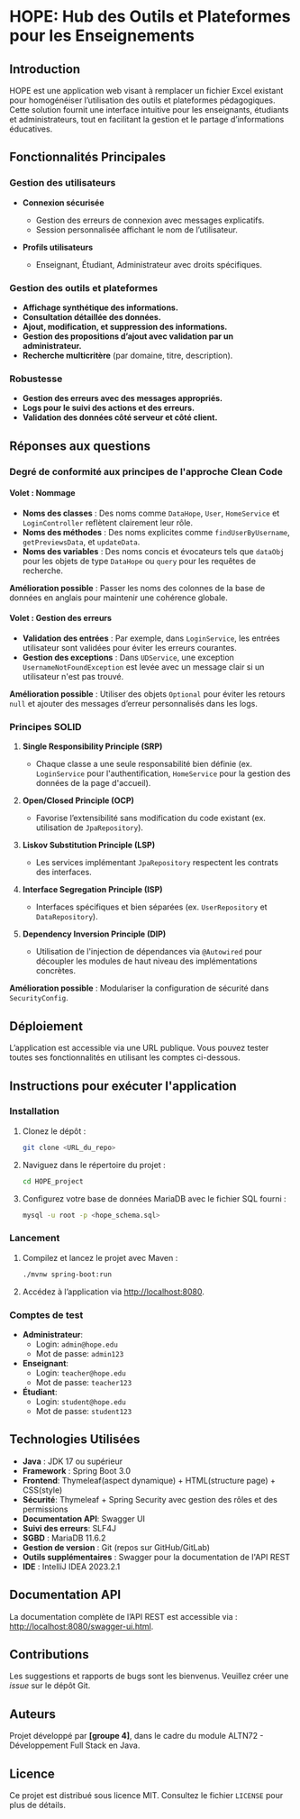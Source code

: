 # HOPE: Hub des Outils et Plateformes pour les Enseignements

## Introduction

HOPE est une application web visant à remplacer un fichier Excel existant pour homogénéiser l’utilisation des outils et plateformes pédagogiques. Cette solution fournit une interface intuitive pour les enseignants, étudiants et administrateurs, tout en facilitant la gestion et le partage d’informations éducatives.

## Fonctionnalités Principales

### Gestion des utilisateurs

- **Connexion sécurisée**
  - Gestion des erreurs de connexion avec messages explicatifs.
  - Session personnalisée affichant le nom de l’utilisateur.

- **Profils utilisateurs**
  - Enseignant, Étudiant, Administrateur avec droits spécifiques.

### Gestion des outils et plateformes

- **Affichage synthétique des informations.**
- **Consultation détaillée des données.**
- **Ajout, modification, et suppression des informations.**
- **Gestion des propositions d’ajout avec validation par un administrateur.**
- **Recherche multicritère** (par domaine, titre, description).

### Robustesse

- **Gestion des erreurs avec des messages appropriés.**
- **Logs pour le suivi des actions et des erreurs.**
- **Validation des données côté serveur et côté client.**

## Réponses aux questions

### Degré de conformité aux principes de l'approche Clean Code

#### Volet : Nommage

- **Noms des classes** : Des noms comme `DataHope`, `User`, `HomeService` et `LoginController` reflètent clairement leur rôle.
- **Noms des méthodes** : Des noms explicites comme `findUserByUsername`, `getPreviewsData`, et `updateData`.
- **Noms des variables** : Des noms concis et évocateurs tels que `dataObj` pour les objets de type `DataHope` ou `query` pour les requêtes de recherche.

**Amélioration possible** : Passer les noms des colonnes de la base de données en anglais pour maintenir une cohérence globale.

#### Volet : Gestion des erreurs

- **Validation des entrées** : Par exemple, dans `LoginService`, les entrées utilisateur sont validées pour éviter les erreurs courantes.
- **Gestion des exceptions** : Dans `UDService`, une exception `UsernameNotFoundException` est levée avec un message clair si un utilisateur n'est pas trouvé.

**Amélioration possible** : Utiliser des objets `Optional` pour éviter les retours `null` et ajouter des messages d’erreur personnalisés dans les logs.

### Principes SOLID

1. **Single Responsibility Principle (SRP)**
   - Chaque classe a une seule responsabilité bien définie (ex. `LoginService` pour l'authentification, `HomeService` pour la gestion des données de la page d'accueil).

2. **Open/Closed Principle (OCP)**
   - Favorise l’extensibilité sans modification du code existant (ex. utilisation de `JpaRepository`).

3. **Liskov Substitution Principle (LSP)**
   - Les services implémentant `JpaRepository` respectent les contrats des interfaces.

4. **Interface Segregation Principle (ISP)**
   - Interfaces spécifiques et bien séparées (ex. `UserRepository` et `DataRepository`).

5. **Dependency Inversion Principle (DIP)**
   - Utilisation de l'injection de dépendances via `@Autowired` pour découpler les modules de haut niveau des implémentations concrètes.

**Amélioration possible** : Modulariser la configuration de sécurité dans `SecurityConfig`.

## Déploiement

L’application est accessible via une URL publique. Vous pouvez tester toutes ses fonctionnalités en utilisant les comptes ci-dessous.


## Instructions pour exécuter l'application

### Installation
1. Clonez le dépôt :
   ```bash
   git clone <URL_du_repo>
   ```
2. Naviguez dans le répertoire du projet :
   ```bash
   cd HOPE_project
   ```
3. Configurez votre base de données MariaDB avec le fichier SQL fourni :
   ```bash
   mysql -u root -p <hope_schema.sql>
   ```

### Lancement
1. Compilez et lancez le projet avec Maven :
   ```bash
   ./mvnw spring-boot:run
   ```
2. Accédez à l’application via [http://localhost:8080](http://localhost:8080).

### Comptes de test
- **Administrateur**:
    - Login: `admin@hope.edu`
    - Mot de passe: `admin123`
- **Enseignant**:
    - Login: `teacher@hope.edu`
    - Mot de passe: `teacher123`
- **Étudiant**:
    - Login: `student@hope.edu`
    - Mot de passe: `student123`

## Technologies Utilisées
- **Java** : JDK 17 ou supérieur
- **Framework** : Spring Boot 3.0
- **Frontend**: Thymeleaf(aspect dynamique) + HTML(structure page) + CSS(style)
- **Sécurité**: Thymeleaf + Spring Security avec gestion des rôles et des permissions
- **Documentation API**: Swagger UI
- **Suivi des erreurs**: SLF4J
- **SGBD** : MariaDB 11.6.2
- **Gestion de version** : Git (repos sur GitHub/GitLab)
- **Outils supplémentaires** : Swagger pour la documentation de l'API REST
- **IDE** : IntelliJ IDEA 2023.2.1

## Documentation API
La documentation complète de l’API REST est accessible via : [http://localhost:8080/swagger-ui.html](http://localhost:8080/swagger-ui.html).

## Contributions
Les suggestions et rapports de bugs sont les bienvenus. Veuillez créer une *issue* sur le dépôt Git.

## Auteurs
Projet développé par **[groupe 4]**, dans le cadre du module ALTN72 - Développement Full Stack en Java.

## Licence
Ce projet est distribué sous licence MIT. Consultez le fichier `LICENSE` pour plus de détails.
